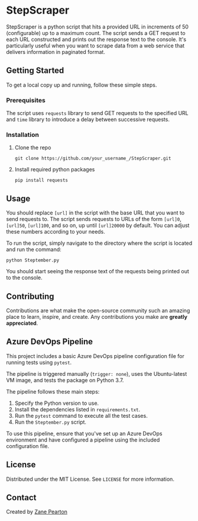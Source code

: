# StepScraper
StepScraper is a python script that hits a provided URL in increments of 50 (configurable) up to a maximum count. The script sends a GET request to each URL constructed and prints out the response text to the console. It's particularly useful when you want to scrape data from a web service that delivers information in paginated format.

## Getting Started
To get a local copy up and running, follow these simple steps.

### Prerequisites
The script uses `requests` library to send GET requests to the specified URL and `time` library to introduce a delay between successive requests. 

### Installation
1. Clone the repo
   ```
   git clone https://github.com/your_username_/StepScraper.git
   ```
2. Install required python packages
   ```
   pip install requests
   ```

## Usage
You should replace `[url]` in the script with the base URL that you want to send requests to. The script sends requests to URLs of the form `[url]0`, `[url]50`, `[url]100`, and so on, up until `[url]20000` by default. You can adjust these numbers according to your needs.

To run the script, simply navigate to the directory where the script is located and run the command:
```
python Steptember.py
```
You should start seeing the response text of the requests being printed out to the console.

## Contributing
Contributions are what make the open-source community such an amazing place to learn, inspire, and create. Any contributions you make are **greatly appreciated**.

## Azure DevOps Pipeline

This project includes a basic Azure DevOps pipeline configuration file for running tests using `pytest`. 

The pipeline is triggered manually (`trigger: none`), uses the Ubuntu-latest VM image, and tests the package on Python 3.7.

The pipeline follows these main steps:
1. Specify the Python version to use.
2. Install the dependencies listed in `requirements.txt`.
3. Run the `pytest` command to execute all the test cases.
4. Run the `Steptember.py` script.

To use this pipeline, ensure that you've set up an Azure DevOps environment and have configured a pipeline using the included configuration file.

## License
Distributed under the MIT License. See `LICENSE` for more information.

## Contact
Created by [Zane Pearton](https://www.linkedin.com/in/zane-pearton/)
